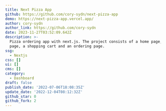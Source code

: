 ```yaml
---
title: Next Pizza App
github: https://github.com/cory-sydn/next-pizza-app
demo: https://next-pizza-app.vercel.app/
author: cory-sydn
author_link: https://github.com/cory-sydn
date: 2023-11-27T03:52:09.642Z
description: >-
  Pizza ordering app with next.js. The project consists of a home page, an admin
  page, a shopping cart and an ordering page.
ssg:
  - Nextjs
css: []
ui: []
cms: []
category:
  - Dashboard
draft: false
publish_date: '2022-07-06T18:08:35Z'
update_date: '2022-12-04T08:12:32Z'
github_star: 0
github_fork: 2
---
```

